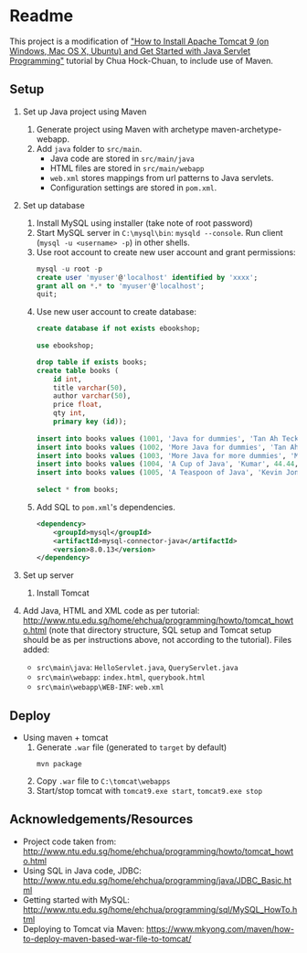 # Readme

This project is a modification of ["How to Install Apache Tomcat 9 (on Windows, Mac OS X, Ubuntu) and Get Started with Java Servlet Programming"](http://www.ntu.edu.sg/home/ehchua/programming/howto/tomcat_howto.html) tutorial by Chua Hock-Chuan, to include use of Maven.

## Setup
1. Set up Java project using Maven
   1. Generate project using Maven with archetype maven-archetype-webapp.
   1. Add `java` folder to `src/main`. 
      * Java code are stored in `src/main/java`
      * HTML files are stored in `src/main/webapp`
      * `web.xml` stores mappings from url patterns to Java servlets.
      * Configuration settings are stored in `pom.xml`.

1. Set up database
   1. Install MySQL using installer (take note of root password)
   1. Start MySQL server in `C:\mysql\bin`: `mysqld --console`. Run client (`mysql -u <username> -p`) in other shells.
   1. Use root account to create new user account and grant permissions:
      ```sql
      mysql -u root -p
      create user 'myuser'@'localhost' identified by 'xxxx';
      grant all on *.* to 'myuser'@'localhost';
      quit;
      ```
    1. Use new user account to create database:
       ```sql
       create database if not exists ebookshop;
    
       use ebookshop;

       drop table if exists books;
	   create table books (
	       id int,
		   title varchar(50),
		   author varchar(50),
		   price float,
		   qty int,
		   primary key (id));
		 
   	   insert into books values (1001, 'Java for dummies', 'Tan Ah Teck', 11.11, 11);
	   insert into books values (1002, 'More Java for dummies', 'Tan Ah Teck', 22.22, 22);
	   insert into books values (1003, 'More Java for more dummies', 'Mohammad Ali', 33.33, 33);
   	   insert into books values (1004, 'A Cup of Java', 'Kumar', 44.44, 44);
	   insert into books values (1005, 'A Teaspoon of Java', 'Kevin Jones', 55.55, 55);
	 
	   select * from books;
	   ```
	1. Add SQL to `pom.xml`'s dependencies.
	   ```xml
       <dependency>
           <groupId>mysql</groupId>
           <artifactId>mysql-connector-java</artifactId>
           <version>8.0.13</version>
       </dependency>
       ```

1. Set up server
   1. Install Tomcat

1. Add Java, HTML and XML code as per tutorial: http://www.ntu.edu.sg/home/ehchua/programming/howto/tomcat_howto.html (note that directory structure, SQL setup and Tomcat setup should be as per instructions above, not according to the tutorial). Files added:
   * `src\main\java`: `HelloServlet.java`, `QueryServlet.java`
   * `src\main\webapp`: `index.html`, `querybook.html`
   * `src\main\webapp\WEB-INF`: `web.xml`

## Deploy

* Using maven + tomcat
  1. Generate `.war` file (generated to `target` by default)
     ```
     mvn package
     ```
  1. Copy `.war` file to `C:\tomcat\webapps`
  1. Start/stop tomcat with `tomcat9.exe start`, `tomcat9.exe stop`

## Acknowledgements/Resources

* Project code taken from: http://www.ntu.edu.sg/home/ehchua/programming/howto/tomcat_howto.html
* Using SQL in Java code, JDBC: http://www.ntu.edu.sg/home/ehchua/programming/java/JDBC_Basic.html
* Getting started with MySQL: http://www.ntu.edu.sg/home/ehchua/programming/sql/MySQL_HowTo.html
* Deploying to Tomcat via Maven: https://www.mkyong.com/maven/how-to-deploy-maven-based-war-file-to-tomcat/
